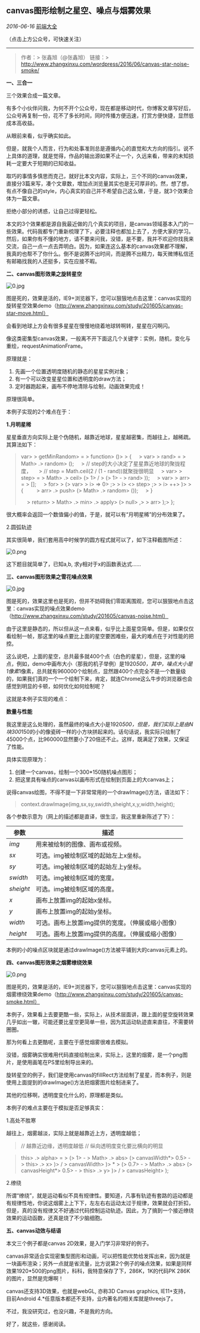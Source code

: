 ##  canvas图形绘制之星空、噪点与烟雾效果

 *2016-06-16*  [前端大全]()

（点击上方公众号，可快速关注）
****
> 作者：> 张鑫旭（@张鑫旭）
> 链接：> http://www.zhangxinxu.com/wordpress/2016/06/canvas-star-noise-smoke/

**一、三合一**

三个效果合成一篇文章。

有多个小伙伴问我，为何不开个公众号，现在都是移动时代，你博客文章写好后，公众号再复制一份，花不了多长时间，同时传播方便迅速，打赏方便快捷，显然低成本高收益。

从眼前来看，似乎确实如此。

但是，就我个人而言，行为和处事准则总是遵循内心的直觉和大方向的指引。说不上具体的道理，就是觉得，作品的输出源如果不止一个，久远来看，带来的未知损耗一定要大于短期的已知收益。

取巧的事情多慎思而克己，就好比本文内容，实际上，三个不同的canvas效果，直接分3篇来写，凑个文章数，增加点浏览量其实也是无可厚非的。然，想了想，有点不像自己的style，内心真实的自己并不希望自己这么做，于是，就3个效果合体为一篇文章。

拒绝小部分的诱惑，让自己过得更轻松。

本文的3个效果都是源自我最近做的几个真实的项目，是canvas领域基本入门的一些效果。代码我都专门重新梳理了下，必要注释也都加上去了，方便大家的学习。然后，如果你有不懂的地方，请不要来问我，没错，是不要，我并不欢迎你找我来交流，自己一点一点去弄明白。因为，如果连这么基本的canvas效果都不理解，我真的也帮不了你什么。倒不是说腾不出时间，而是腾不出精力，每天微博私信还有邮箱找我的人还挺多，实在应接不暇。

**二、canvas图形效果之旋转星空**

![0.jpg](https://gitee.com/hjb2722404/tuchuang/raw/master/img/20210107180249.jpg)

图是死的，效果是活的，IE9+浏览器下，您可以狠狠地点击这里：canvas实现的旋转星空效果demo（http://www.zhangxinxu.com/study/201605/canvas-star-move.html）

会看到地球上方会有很多星星在慢慢地绕着地球转啊转，星星在闪啊闪。

像这类密集型canvas效果，一般离不开下面这几个关键字：实例，随机，变化与重绘，requestAnimationFrame。

原理就是：

1. 先画一个位置透明度随机的静态的星星实例对象；
2. 有一个可以改变星星位置和透明度的draw方法；
3. 定时器跑起来，画布不停地清除与绘制，动画效果完成！

原理很简单。

本例子实现的2个难点在于：

**1.月明星稀**

星星垂直方向实际上是个伪随机，越靠近地球，星星越密集，而越往上，越稀疏。其算法如下：

> var>   > getMinRandom>  = > function> ()>   > {
>     > var>   > rand>  = > Math> .> random> ();
>     > // step的大小决定了星星靠近地球的聚拢程度，
>     > // step = Math.ceil(2 / (1 - rand))就聚拢很明显
>     > var>   > step>  = > Math> .> ceil> (> 1>  / > (> 1>  - > rand> ));
>     > var>   > arr>  = > [];
>     > for>   > (> var>   > i> => 0> ;>   > i> <> step> ;>   > i> ++> )>   > {
>         > arr> .> push> (> Math> .> random> ());
>     > }
>
>     > return>   > Math> .> min> .> apply> (> null> ,>   > arr> );>
> };

很大概率会返回一个数值偏小的值，于是，就可以有“月明星稀”的分布效果了。

2.圆弧轨迹

其实很简单，我们套用高中时候学的圆方程式就可以了，如下注释截图所述：

![0.png](https://gitee.com/hjb2722404/tuchuang/raw/master/img/20210107180300.png)

这下题目就简单了，已知a,b, 求y相对于x的函数表达式……

**三、canvas图形效果之雪花噪点效果**

![0.jpg](https://gitee.com/hjb2722404/tuchuang/raw/master/img/20210107180305.jpg)

图是死的，效果这里也是死的，但并不妨碍我们零距离围观，您可以狠狠地点击这里：canvas实现的噪点效果demo（http://www.zhangxinxu.com/study/201605/canvas-noise.html）

由于这里是静态的，所以但从这一点来看，似乎比上面星空简单。但是，如果仅仅看绘制一帧，那这里的噪点要比上面的星空要困难些，最大的难点在于对性能的把控。

这么说吧，上面的星空，总共最多就400个点（白色的星星），但是，这里的噪点，例如，demo中画布大小（那我的机子举例）是1920*500，其中，噪点大小是1像素*1像素，总共就有960000个绘制点，显然跟400个点完全不是一个数量级的，如果我们真的一个一个绘制下来，肯定，就连Chrome这么牛步的浏览器也会感觉到明显的卡顿，如何优化如何绘制呢？

这就是本例子实现的难点：

**数量与性能**

我这里是这么处理的，虽然最终的噪点大小是1920*500，但是，我们实际上是由N块300*150的小的像瓷砖一样的小方块拼起来的。话句话说，我实际只绘制了45000个点，比960000显然要小了20倍还不止。这样，既满足了效果，又保证了性能。

具体实现原理为：

1. 创建一个canvas，绘制一个300*150随机噪点图形；
2. 把这里具有噪点的canvas以画布形式在绘制到页面上的大canvas上；

说得canvas绘图，不得不提一下非常常用的一个drawImage()方法，语法如下：

> context.drawImage(img,sx,sy,swidth,sheight,x,y,width,height);

各个参数示意为（网上的描述都是直译，很生涩，我这里重新陈述了下）：

| 参数  | 描述  |
| --- | --- |
| *img* | 用来被绘制的图像、画布或视频。 |
| *sx* | 可选。img被绘制区域的起始左上x坐标。 |
| *sy* | 可选。img被绘制区域的起始左上y坐标。 |
| *swidth* | 可选。img被绘制区域的宽度。 |
| *sheight* | 可选。img被绘制区域的高度。 |
| *x* | 画布上放置img的起始x坐标。 |
| *y* | 画布上放置img的起始y坐标。 |
| *width* | 可选。画布上放置img提供的宽度。（伸展或缩小图像） |
| *height* | 可选。画布上放置img提供的高度。（伸展或缩小图像） |

本例的小的噪点区块就是通过drawImage()方法被平铺到大的canvas元素上的。

**四、canvas图形效果之烟雾缭绕效果**

![0.png](https://gitee.com/hjb2722404/tuchuang/raw/master/img/20210107180310.png)

图是死的，效果是活的，IE9+浏览器下，您可以狠狠地点击这里：canvas实现的烟雾缭绕效果demo（http://www.zhangxinxu.com/study/201605/canvas-smoke.html）

本例子，效果看上去要更酷一些，实际上，从技术层面讲，跟上面的星空旋转效果几乎如出一辙，可能还要比星空更简单一些，因为其运动轨迹直来直往，不需要转圈圈。

那为何看上去更酷呢，主要在于感觉烟雾很难去模拟。

没错，烟雾确实很难用代码直接绘制出来，实际上，这里的烟雾，是一个png图片，是使用画笔在PS里绘制导出来的。

旋转星空的例子，我们是使用canvas的fillRect方法绘制了星星，而本例子，则是使用上面提到的drawImage()方法把烟雾图片绘制进来了。

其他的位移啊，透明度变化什么的，原理都是类似。

本例子的难点主要在于模拟是否足够真实：

1.高处不胜寒

越往上，烟雾越淡，实际上就是越靠近上方，透明度越低；

> // 越靠近边缘，透明度越低
> // 纵向透明度变化要比横向的明显

> this> .> alpha>  = > (> 1>  - > Math> .> abs> (> canvasWidth*> 0.5>  - > this> .> x> )>  / > canvasWidth> )>  * > (> 0.7>  - > Math> .> abs> (> canvasHeight*> 0.5>  - > this> .> y> )>  / > canvasHeight> );

2.缭绕

所谓“缭绕”，就是运动看似不具有规律性。要知道，凡事有轨迹有套路的运动都是有规律性地，你说这烟雾上上下下，左左右右运动太过于规律，效果就会打折扣，但是，真的没有规律又不好通过代码控制运动轨迹。因此，为了搞到一个接近缭绕效果的运动函数，还真是烧了不少脑细胞。

**五、canvas动效与结语**

本文三个例子都是canvas 2D效果，是入门学习非常好的例子。

canvas非常适合实现密集型图形和动画，可以把性能优势给发挥出来，因为就是一块画布渲染；另外一点就是省流量，比方说第2个例子的噪点效果，如果是同样效果1920*500的png图片，科科，我特意保存了下，286K，1K的代码PK 286K的图片，显然是完爆啊！

canvas还支持3D效果，也就是webGL, 亦称3D Canvas graphics, IE11+支持，目前Android 4.*任意版本都还不支持，业内著名的相关库就是threejs了。

不过，我没研究过，也没兴趣，不是我的方向。

好了，就这些，感谢阅读。

